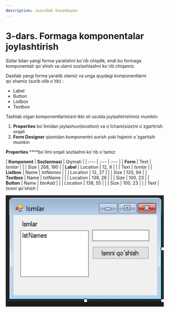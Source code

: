 ```yaml
---
description: Jasurbek Xasanboyev
---
```


# 3-dars. Formaga komponentalar joylashtirish

Sizlar bilan yangi forma yaratishni ko\`rib chiqdik, endi bu formaga komponentalr qo\`shish va ularni sozlashlashni ko\`rib chiqamiz.

Dastlab yangi forma yaratib olamiz va unga quydagi komponentlarni qo\`shamiz \(surib olib o\`tib\) :

* Label
* Button
* Listbox
* Textbox

Tashlab olgan komponentlarimizni ikki xil usulda joylashtirishimiz mumkin:

1. **Properties** bo\`limidan joylashuv\(_location_\) va o\`lcham\(_size_\)ni o\`zgartirish orqali
2. **Form Designer** qismidan komponentni surish yoki hajmini o\`zgartisih mumkin 

**Properties**  ****bo\`limi orqali sozlashni ko\`rib o\`tamiz:

| **Komponent** | 
**Sozlanmasi** | Qiymati |
| :--- | :--- | :--- |
| **Form** | Text | _Ismlar_ |
|  | Size | 268, 180  |
| **Label** | Location | 12, 9 |
|  | Text | _Ismlar_ |
| **Listbox** | Name | _lstNames_ |
|  | Location | 12, 27 |
|  | Size | 120, 94 |
| **Textbox** | Name | txtName |
|  | Location | 138, 26 |
|  | Size | 100, 23 |
| **Button** | Name | btnAdd |
|  | Location | 138, 55 |
|  | Size | 100, 23 |
|  | Text | _Ismni qo'shish_ |

![](../../.gitbook/assets/image%20%2865%29.png)

